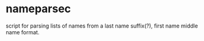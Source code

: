 # nameparsec
script for parsing lists of names from a last name suffix(?), first name middle name format. 
